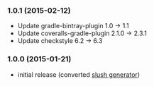 ### 1.0.1 (2015-02-12)

* Update gradle-bintray-plugin 1.0 -> 1.1
* Update coveralls-gradle-plugin 2.1.0 -> 2.3.1
* Update checkstyle 6.2 -> 6.3

### 1.0.0 (2015-01-21)

* initial release (converted [slush generator](https://github.com/xvik/slush-lib-java))